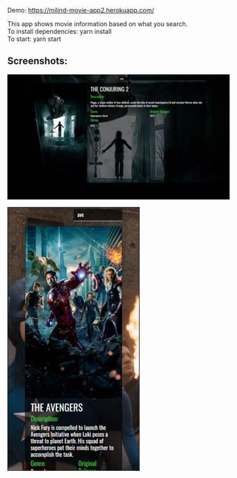 Demo: https://milind-movie-app2.herokuapp.com/

This app shows movie information based on what you search.  
To install dependencies: yarn install  
To start: yarn start   

## Screenshots:
![Screenshot 1](https://github.com/mlndshh/movie-app/blob/master/screenshots/1.jpg)

![Screenshot 2](https://github.com/mlndshh/movie-app/blob/master/screenshots/2.jpg)
